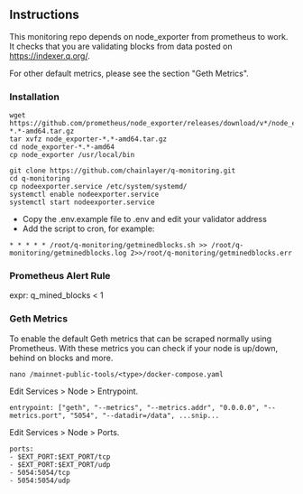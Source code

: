 ## Instructions

This monitoring repo depends on node_exporter from prometheus to work. 
It checks that you are validating blocks from data posted on https://indexer.q.org/.

For other default metrics, please see the section "Geth Metrics".

### Installation

```
wget https://github.com/prometheus/node_exporter/releases/download/v*/node_exporter-*.*-amd64.tar.gz
tar xvfz node_exporter-*.*-amd64.tar.gz
cd node_exporter-*.*-amd64
cp node_exporter /usr/local/bin

git clone https://github.com/chainlayer/q-monitoring.git
cd q-monitoring
cp nodeexporter.service /etc/system/systemd/
systemctl enable nodeexporter.service
systemctl start nodeexporter.service
```

* Copy the .env.example file to .env and edit your validator address
* Add the script to cron, for example:

```
* * * * * /root/q-monitoring/getminedblocks.sh >> /root/q-monitoring/getminedblocks.log 2>>/root/q-monitoring/getminedblocks.err
```

### Prometheus Alert Rule
expr: q_mined_blocks < 1

### Geth Metrics

To enable the default Geth metrics that can be scraped normally using Prometheus.
With these metrics you can check if your node is up/down, behind on blocks and more.

```
nano /mainnet-public-tools/<type>/docker-compose.yaml
```

Edit Services > Node > Entrypoint.
```
entrypoint: ["geth", "--metrics", "--metrics.addr", "0.0.0.0", "--metrics.port", "5054", "--datadir=/data", ...snip...
```

Edit Services > Node > Ports.
```
ports:
- $EXT_PORT:$EXT_PORT/tcp
- $EXT_PORT:$EXT_PORT/udp
- 5054:5054/tcp
- 5054:5054/udp
```